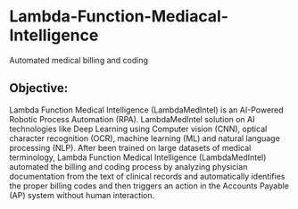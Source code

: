 # Lambda-Function-Mediacal-Intelligence
Automated medical billing and coding

## Objective:
Lambda Function Medical Intelligence (LambdaMedIntel)  is an AI-Powered Robotic Process Automation (RPA). LambdaMedIntel solution on AI technologies like Deep Learning using Computer vision (CNN), optical character recognition (OCR), machine learning (ML) and natural language processing (NLP).
After been trained on large datasets of medical terminology, Lambda Function Medical Intelligence (LambdaMedIntel) automated the billing and coding process by analyzing physician documentation from the text of clinical records and automatically identifies the proper billing codes and then triggers an action in the Accounts Payable (AP) system without human interaction. 
